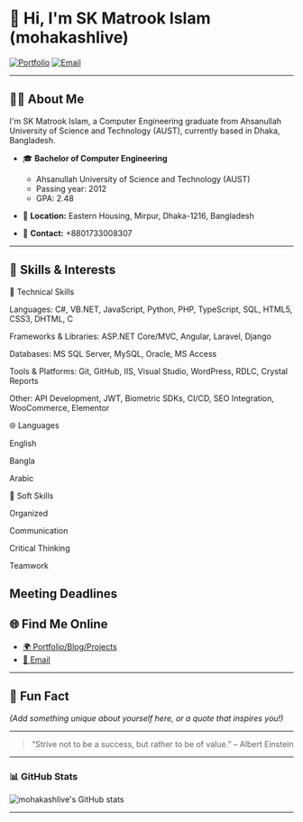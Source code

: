# 👋 Hi, I'm SK Matrook Islam (mohakashlive)

[![Portfolio](https://img.shields.io/badge/Website-www.mohakash.live-blue?style=flat-square&logo=google-chrome)](http://www.mohakash.live)
[![Email](https://img.shields.io/badge/Email-matrook.aust@gmail.com-red?style=flat-square&logo=gmail)](mailto:matrook.aust@gmail.com)

---
## 🧑‍💻 About Me

I'm SK Matrook Islam, a Computer Engineering graduate from Ahsanullah University of Science and Technology (AUST), currently based in Dhaka, Bangladesh.

- 🎓 **Bachelor of Computer Engineering**
  - Ahsanullah University of Science and Technology (AUST)
  - Passing year: 2012
  - GPA: 2.48

- 📍 **Location:** Eastern Housing, Mirpur, Dhaka-1216, Bangladesh
- 📱 **Contact:** +8801733008307

---

## 🚀 Skills & Interests

🚀 Technical Skills

Languages: C#, VB.NET, JavaScript, Python, PHP, TypeScript, SQL, HTML5, CSS3, DHTML, C

Frameworks & Libraries: ASP.NET Core/MVC, Angular, Laravel, Django

Databases: MS SQL Server, MySQL, Oracle, MS Access

Tools & Platforms: Git, GitHub, IIS, Visual Studio, WordPress, RDLC, Crystal Reports

Other: API Development, JWT, Biometric SDKs, CI/CD, SEO Integration, WooCommerce, Elementor

🌐 Languages

English

Bangla

Arabic

🤝 Soft Skills

Organized

Communication

Critical Thinking

Teamwork

Meeting Deadlines
---

## 🌐 Find Me Online

- [🌍 Portfolio/Blog/Projects](http://www.mohakash.live)
- [📧 Email](mailto:matrook.aust@gmail.com)

---

## 📌 Fun Fact

*(Add something unique about yourself here, or a quote that inspires you!)*

---

> “Strive not to be a success, but rather to be of value.” – Albert Einstein

---

### 📊 GitHub Stats

![mohakashlive's GitHub stats](https://github-readme-stats.vercel.app/api?username=mohakashlive&show_icons=true&theme=radical)

---

<!--
**mohakashlive/mohakashlive** is a ✨ special ✨ repository because its `README.md` (this file) appears on your GitHub profile.
-->
